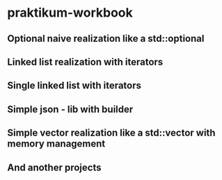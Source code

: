 # praktikum-workbook
## Optional naive realization like a std::optional
## Linked list realization with iterators
## Single linked list with iterators
## Simple json - lib with builder
## Simple vector realization like a std::vector with memory management
## And another projects
